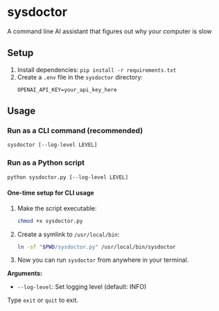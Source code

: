 # sysdoctor
A command line AI assistant that figures out why your computer is slow

## Setup
1. Install dependencies: `pip install -r requirements.txt`
2. Create a `.env` file in the `sysdoctor` directory:
   ```
   OPENAI_API_KEY=your_api_key_here
   ```

## Usage
### Run as a CLI command (recommended)
```bash
sysdoctor [--log-level LEVEL]
```

### Run as a Python script
```bash
python sysdoctor.py [--log-level LEVEL]
```

#### One-time setup for CLI usage
1. Make the script executable:
   ```bash
   chmod +x sysdoctor.py
   ```
2. Create a symlink to `/usr/local/bin`:
   ```bash
   ln -sf "$PWD/sysdoctor.py" /usr/local/bin/sysdoctor
   ```
3. Now you can run `sysdoctor` from anywhere in your terminal.

**Arguments:**
- `--log-level`: Set logging level (default: INFO)

Type `exit` or `quit` to exit.
